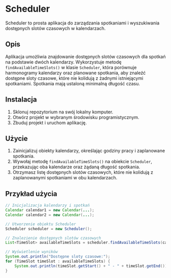 # Scheduler

Scheduler to prosta aplikacja do zarządzania spotkaniami i wyszukiwania dostępnych slotów czasowych w kalendarzach.

## Opis

Aplikacja umożliwia znajdowanie dostępnych slotów czasowych dla spotkań na podstawie dwóch kalendarzy. Wykorzystuje metodę `findAvailableTimeSlots()` w klasie `Scheduler`, która porównuje harmonogramy kalendarzy oraz planowane spotkania, aby znaleźć dostępne sloty czasowe, które nie kolidują z żadnymi istniejącymi spotkaniami. Spotkania mają ustaloną minimalną długość czasu.

## Instalacja

1. Sklonuj repozytorium na swój lokalny komputer.
2. Otwórz projekt w wybranym środowisku programistycznym.
3. Zbuduj projekt i uruchom aplikację.

## Użycie

1. Zainicjalizuj obiekty kalendarzy, określając godziny pracy i zaplanowane spotkania.
2. Wywołaj metodę `findAvailableTimeSlots()` na obiekcie `Scheduler`, przekazując oba kalendarze oraz żądaną długość spotkania.
3. Otrzymasz listę dostępnych slotów czasowych, które nie kolidują z zaplanowanymi spotkaniami w obu kalendarzach.

## Przykład użycia

```java
// Inicjalizacja kalendarzy i spotkań
Calendar calendar1 = new Calendar(...);
Calendar calendar2 = new Calendar(...);

// Utworzenie obiektu Scheduler
Scheduler scheduler = new Scheduler();

// Znalezienie dostępnych slotów czasowych
List<TimeSlot> availableTimeSlots = scheduler.findAvailableTimeSlots(calendar1, calendar2, 60);

// Wyświetlenie wyników
System.out.println("Dostępne sloty czasowe:");
for (TimeSlot timeSlot : availableTimeSlots) {
    System.out.println(timeSlot.getStart() + " - " + timeSlot.getEnd());
}
